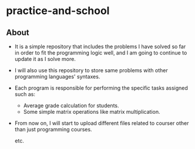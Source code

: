 # practice-and-school
## About
- It is a simple repository that includes the problems I have solved so far in order to fit the programming logic well, and I am going to continue to update it as I solve more.
- I will also use this repository to store same problems with other programming languages' syntaxes.
- Each program is responsible for performing the specific tasks assigned such as:
  - Average grade calculation for students.
  - Some simple matrix operations like matrix multiplication.
- From now on, I will start to upload different files related to courser other than just programming courses.
  
  etc.
